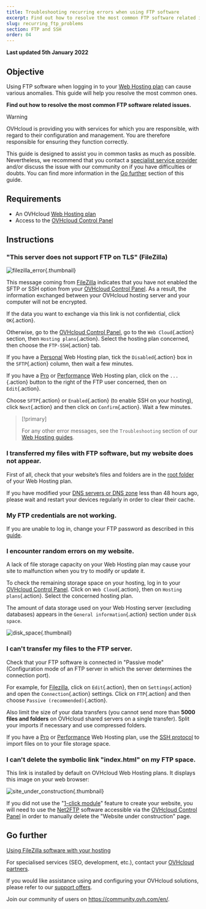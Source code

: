```yaml
---
title: Troubleshooting recurring errors when using FTP software
excerpt: Find out how to resolve the most common FTP software related issues
slug: recurring_ftp_problems
section: FTP and SSH
order: 04
---
```


**Last updated 5th January 2022**

## Objective

Using FTP software when logging in to your [Web Hosting plan](https://www.ovhcloud.com/en-ca/web-hosting/) can cause various anomalies. This guide will help you resolve the most common ones.

**Find out how to resolve the most common FTP software related issues.**

> [!warning]
> OVHcloud is providing you with services for which you are responsible, with regard to their configuration and management. You are therefore responsible for ensuring they function correctly.
>
>This guide is designed to assist you in common tasks as much as possible. Nevertheless, we recommend that you contact a [specialist service provider](https://partner.ovhcloud.com/en-ca/directory/) and/or discuss the issue with our community on if you have difficulties or doubts. You can find more information in the [Go further](#gofurther) section of this guide.
>

## Requirements

- An OVHcloud [Web Hosting plan](https://www.ovhcloud.com/en-ca/web-hosting/)
- Access to the [OVHcloud Control Panel](https://ca.ovh.com/auth/?action=gotomanager&from=https://www.ovh.com/ca/en/&ovhSubsidiary=ca)

## Instructions

### "This server does not support FTP on TLS" (FileZilla)

![filezilla_error](images/filezilla_error.png){.thumbnail}

This message coming from [FileZilla](https://docs.ovh.com/ca/en/hosting/web_hosting_filezilla_user_guide/) indicates that you have not enabled the SFTP or SSH option from your [OVHcloud Control Panel](https://ca.ovh.com/auth/?action=gotomanager&from=https://www.ovh.com/ca/en/&ovhSubsidiary=ca). As a result, the information exchanged between your OVHcloud hosting server and your computer will not be encrypted.

If the data you want to exchange via this link is not confidential, click `OK`{.action}.

Otherwise, go to the [OVHcloud Control Panel](https://ca.ovh.com/auth/?action=gotomanager&from=https://www.ovh.com/ca/en/&ovhSubsidiary=ca), go to the `Web Cloud`{.action} section, then `Hosting plans`{.action}. Select the hosting plan concerned, then choose the `FTP-SSH`{.action} tab.

If you have a [Personal](https://www.ovhcloud.com/en-ca/web-hosting/personal-offer/) Web Hosting plan, tick the `Disabled`{.action} box in the `SFTP`{.action} column, then wait a few minutes.

If you have a [Pro](https://www.ovhcloud.com/en-ca/web-hosting/professional-offer/) or [Performance](https://www.ovhcloud.com/en-ca/web-hosting/performance-offer/) Web Hosting plan, click on the `...`{.action} button to the right of the FTP user concerned, then on `Edit`{.action}.

Choose `SFTP`{.action} or `Enabled`{.action} (to enable SSH on your hosting), click `Next`{.action} and then click on `Confirm`{.action}. Wait a few minutes.

> [!primary]
>
> For any other error messages, see the `Troubleshooting` section of our [Web Hosting guides](../).
>

### I transferred my files with FTP software, but my website does not appear.

First of all, check that your website’s files and folders are in the [root folder](https://docs.ovh.com/ca/en/hosting/web_hosting_how_to_get_my_website_online/#3-upload-the-files-to-the-storage-space) of your Web Hosting plan.

If you have modified your [DNS servers or DNS zone](https://docs.ovh.com/ca/en/domains/web_hosting_how_to_edit_my_dns_zone/#understanding-dns) less than 48 hours ago, please wait and restart your devices regularly in order to clear their cache.

### My FTP credentials are not working.

If you are unable to log in, change your FTP password as described in this [guide](https://docs.ovh.com/ca/en/hosting/modify-ftp-user-password/).

### I encounter random errors on my website.

A lack of file storage capacity on your Web Hosting plan may cause your site to malfunction when you try to modify or update it.

To check the remaining storage space on your hosting, log in to your [OVHcloud Control Panel](https://ca.ovh.com/auth/?action=gotomanager&from=https://www.ovh.com/ca/en/&ovhSubsidiary=ca). Click on `Web Cloud`{.action}, then on `Hosting plans`{.action}. Select the concerned hosting plan.

The amount of data storage used on your Web Hosting server (excluding databases) appears in the `General information`{.action} section under `Disk space`.

![disk_space](images/disk_space.png){.thumbnail}

### I can't transfer my files to the FTP server.

Check that your FTP software is connected in "Passive mode" (Configuration mode of an FTP server in which the server determines the connection port).

For example, for [Filezilla](https://docs.ovh.com/ca/en/hosting/web_hosting_filezilla_user_guide/), click on `Edit`{.action}, then on `Settings`{.action} and open the `Connection`{.action} settings. Click on `FTP`{.action} and then choose `Passive (recommended)`{.action}.

Also limit the size of your data transfers (you cannot send more than **5000 files and folders** on OVHcloud shared servers on a single transfer). Split your imports if necessary and use compressed folders.

If you have a [Pro](https://www.ovhcloud.com/en-ca/web-hosting/professional-offer/) or [Performance](https://www.ovhcloud.com/en-ca/web-hosting/performance-offer/) Web Hosting plan, use the [SSH protocol](https://docs.ovh.com/ca/en/hosting/web_hosting_ssh_on_web_hosting_packages/) to import files on to your file storage space.

### I can't delete the symbolic link "index.html" on my FTP space.

This link is installed by default on OVHcloud Web Hosting plans. It displays this image on your web browser:

![site_under_construction](images/site_under_construction.png){.thumbnail}

If you did not use the "[1-click module](https://docs.ovh.com/ca/en/hosting/web_hosting_web_hosting_modules/)" feature to create your website, you will need to use the [Net2FTP](https://docs.ovh.com/ca/en/hosting/log-in-to-storage-ftp-web-hosting/#1-log-in-via-ftp-explorer) software accessible via the [OVHcloud Control Panel](https://ca.ovh.com/auth/?action=gotomanager&from=https://www.ovh.com/ca/en/&ovhSubsidiary=ca) in order to manually delete the "Website under construction" page.

## Go further <a name="gofurther"></a>

[Using FileZilla software with your hosting](https://docs.ovh.com/ca/en/hosting/web_hosting_filezilla_user_guide/)

For specialised services (SEO, development, etc.), contact your [OVHcloud partners](https://partner.ovhcloud.com/en-ca/directory/).

If you would like assistance using and configuring your OVHcloud solutions, please refer to our [support offers](https://www.ovhcloud.com/en-ca/support-levels/).

Join our community of users on <https://community.ovh.com/en/>.
